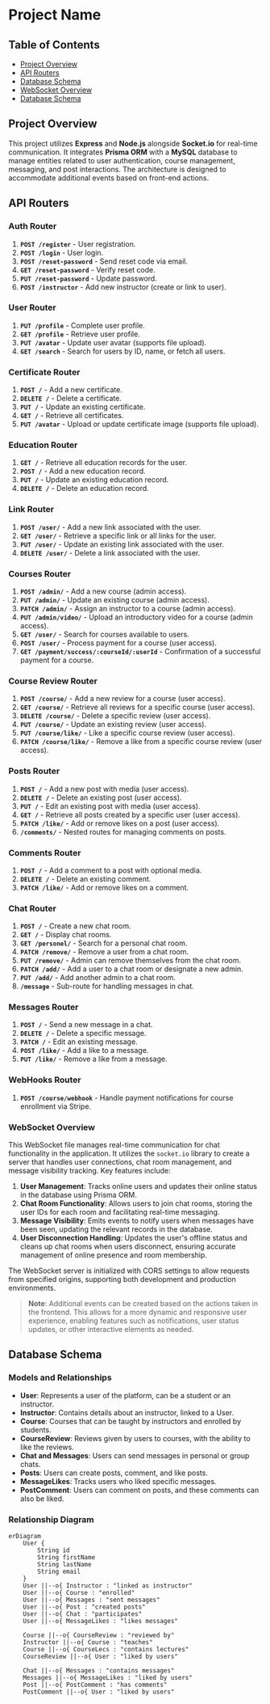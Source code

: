 # Project Name

## Table of Contents

- [Project Overview](#project-overview)
- [API Routers](#api-routers)
- [Database Schema](#database-schema)
- [WebSocket Overview](#websocket-overview)
- [Database Schema](#models-and-relationships)

## Project Overview

This project utilizes **Express** and **Node.js** alongside **Socket.io** for real-time communication. It integrates **Prisma ORM** with a **MySQL** database to manage entities related to user authentication, course management, messaging, and post interactions. The architecture is designed to accommodate additional events based on front-end actions.

## API Routers

### Auth Router

1. **`POST /register`** - User registration.
2. **`POST /login`** - User login.
3. **`POST /reset-password`** - Send reset code via email.
4. **`GET /reset-password`** - Verify reset code.
5. **`PUT /reset-password`** - Update password.
6. **`POST /instructor`** - Add new instructor (create or link to user).

### User Router

1. **`PUT /profile`** - Complete user profile.
2. **`GET /profile`** - Retrieve user profile.
3. **`PUT /avatar`** - Update user avatar (supports file upload).
4. **`GET /search`** - Search for users by ID, name, or fetch all users.

### Certificate Router

1. **`POST /`** - Add a new certificate.
2. **`DELETE /`** - Delete a certificate.
3. **`PUT /`** - Update an existing certificate.
4. **`GET /`** - Retrieve all certificates.
5. **`PUT /avatar`** - Upload or update certificate image (supports file upload).

### Education Router

1. **`GET /`** - Retrieve all education records for the user.
2. **`POST /`** - Add a new education record.
3. **`PUT /`** - Update an existing education record.
4. **`DELETE /`** - Delete an education record.

### Link Router

1. **`POST /user/`** - Add a new link associated with the user.
2. **`GET /user/`** - Retrieve a specific link or all links for the user.
3. **`PUT /user/`** - Update an existing link associated with the user.
4. **`DELETE /user/`** - Delete a link associated with the user.

### Courses Router

1. **`POST /admin/`** - Add a new course (admin access).
2. **`PUT /admin/`** - Update an existing course (admin access).
3. **`PATCH /admin/`** - Assign an instructor to a course (admin access).
4. **`PUT /admin/video/`** - Upload an introductory video for a course (admin access).
5. **`GET /user/`** - Search for courses available to users.
6. **`POST /user/`** - Process payment for a course (user access).
7. **`GET /payment/success/:courseId/:userId`** - Confirmation of a successful payment for a course.

### Course Review Router

1. **`POST /course/`** - Add a new review for a course (user access).
2. **`GET /course/`** - Retrieve all reviews for a specific course (user access).
3. **`DELETE /course/`** - Delete a specific review (user access).
4. **`PUT /course/`** - Update an existing review (user access).
5. **`PUT /course/like/`** - Like a specific course review (user access).
6. **`PATCH /course/like/`** - Remove a like from a specific course review (user access).

### Posts Router

1. **`POST /`** - Add a new post with media (user access).
2. **`DELETE /`** - Delete an existing post (user access).
3. **`PUT /`** - Edit an existing post with media (user access).
4. **`GET /`** - Retrieve all posts created by a specific user (user access).
5. **`PATCH /like/`** - Add or remove likes on a post (user access).
6. **`/comments/`** - Nested routes for managing comments on posts.

### Comments Router

1. **`POST /`** - Add a comment to a post with optional media.
2. **`DELETE /`** - Delete an existing comment.
3. **`PATCH /like/`** - Add or remove likes on a comment.

### Chat Router

1. **`POST /`** - Create a new chat room.
2. **`GET /`** - Display chat rooms.
3. **`GET /personel/`** - Search for a personal chat room.
4. **`PATCH /remove/`** - Remove a user from a chat room.
5. **`PUT /remove/`** - Admin can remove themselves from the chat room.
6. **`PATCH /add/`** - Add a user to a chat room or designate a new admin.
7. **`PUT /add/`** - Add another admin to a chat room.
8. **`/message`** - Sub-route for handling messages in chat.

### Messages Router

1. **`POST /`** - Send a new message in a chat.
2. **`DELETE /`** - Delete a specific message.
3. **`PATCH /`** - Edit an existing message.
4. **`POST /like/`** - Add a like to a message.
5. **`PUT /like/`** - Remove a like from a message.

### WebHooks Router

1. **`POST /course/webhook`** - Handle payment notifications for course enrollment via Stripe.

### WebSocket Overview

This WebSocket file manages real-time communication for chat functionality in the application. It utilizes the `socket.io` library to create a server that handles user connections, chat room management, and message visibility tracking. Key features include:

1. **User Management**: Tracks online users and updates their online status in the database using Prisma ORM.
2. **Chat Room Functionality**: Allows users to join chat rooms, storing the user IDs for each room and facilitating real-time messaging.
3. **Message Visibility**: Emits events to notify users when messages have been seen, updating the relevant records in the database.
4. **User Disconnection Handling**: Updates the user's offline status and cleans up chat rooms when users disconnect, ensuring accurate management of online presence and room membership.

The WebSocket server is initialized with CORS settings to allow requests from specified origins, supporting both development and production environments.

> **Note**: Additional events can be created based on the actions taken in the frontend. This allows for a more dynamic and responsive user experience, enabling features such as notifications, user status updates, or other interactive elements as needed.

## Database Schema

### Models and Relationships
- **User**: Represents a user of the platform, can be a student or an instructor.
- **Instructor**: Contains details about an instructor, linked to a User.
- **Course**: Courses that can be taught by instructors and enrolled by students.
- **CourseReview**: Reviews given by users to courses, with the ability to like the reviews.
- **Chat and Messages**: Users can send messages in personal or group chats.
- **Posts**: Users can create posts, comment, and like posts.
- **MessageLikes**: Tracks users who liked specific messages.
- **PostComment**: Users can comment on posts, and these comments can also be liked.

### Relationship Diagram
```mermaid
erDiagram
    User {
        String id
        String firstName
        String lastName
        String email
    }
    User ||--o{ Instructor : "linked as instructor"
    User ||--o{ Course : "enrolled"
    User ||--o{ Messages : "sent messages"
    User ||--o{ Post : "created posts"
    User ||--o{ Chat : "participates"
    User ||--o{ MessageLikes : "likes messages"
    
    Course ||--o{ CourseReview : "reviewed by"
    Instructor ||--o{ Course : "teaches"
    Course ||--o{ CourseLecs : "contains lectures"
    CourseReview ||--o{ User : "liked by users"
    
    Chat ||--o{ Messages : "contains messages"
    Messages ||--o{ MessageLikes : "liked by users"
    Post ||--o{ PostComment : "has comments"
    PostComment ||--o{ User : "liked by users"
